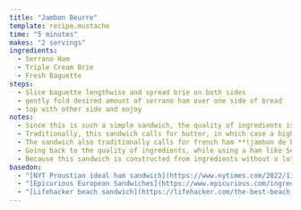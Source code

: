 ```yaml
---
title: "Jambon Beurre"
template: recipe.mustache
time: "5 minutes"
makes: "2 servings"
ingredients:
  - Serrano Ham
  - Triple Cream Brie
  - Fresh Baguette
steps:
  - Slice baguette lengthwise and spread brie on both sides
  - gently fold desired amount of serrano ham over one side of bread
  - top with other side and enjoy
notes:
  - Since this is such a simple sandwich, the quality of ingredients is of paramount importance. A freshly baked baguette is ideal, but barring that, a quality, day-old baguette can be used and reheated in the oven prior to assembly
  - Traditionally, this sandwich calls for butter, in which case a high quality salted butter is required, but I personally prefer to use a triple cream brie **(which in my opinion is not that dissimilar from high quality butter)** because it has the same fattiness with some additional flavor.
  - The sandwich also traditionally calls for french ham **(jambon de Paris)**, which is very difficult to find in the US, and regular deli ham is a poor substitute. I instead prefer to go with a spanish or italian cured ham such as Serrano, Iberico, or Prosciutto. They add a nice depth of flavor and saltiness which compliments the rest of the ingredients well.
  - Going back to the quality of ingredients, while using a ham like Serrano automatically ensures a certain level of quality in the raw product, it is equally important to make sure that the ham is sliced thinly so that you can drape layers of it on top of one another when constructing the sandwich. If the ham is too thick, it will ruin the mouthfeel and throw off the whole thing.
  - Because this sandwich is constructed from ingredients without a lot of moisture, it travels very well **(there's nothing to become soggy)**. As such, it is excellent as a beach/ hiking/ picnic/ airplane/ general travel snack.
basedon:
  - "[NYT Proustian ideal ham sandwich](https://www.nytimes.com/2022/11/25/dining/ham-sandwich-nyc.html)"
  - "[Epicurious European Sandwiches](https://www.epicurious.com/ingredients/the-european-trick-to-making-better-sandwiches-article)"
  - "[Lifehacker beach sandwich](https://lifehacker.com/the-best-beach-sandwich-has-only-three-ingredients-1849002302)"
---
```

